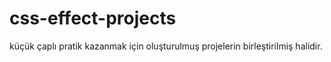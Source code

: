 # css-effect-projects

küçük çaplı pratik kazanmak için oluşturulmuş projelerin birleştirilmiş halidir. 
